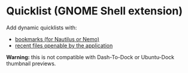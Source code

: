 # Quicklist (GNOME Shell extension)

Add dynamic quicklists with:

- [bookmarks (for Nautilus or Nemo)](https://i.imgur.com/dpXxtOS.jpg)
- [recent files openable by the application](https://i.imgur.com/UPSssDJ.jpg)

**Warning:** this is not compatible with Dash-To-Dock or Ubuntu-Dock thumbnail previews.
